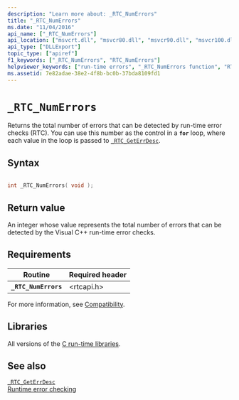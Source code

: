 ```yaml
---
description: "Learn more about: _RTC_NumErrors"
title: "_RTC_NumErrors"
ms.date: "11/04/2016"
api_name: ["_RTC_NumErrors"]
api_location: ["msvcrt.dll", "msvcr80.dll", "msvcr90.dll", "msvcr100.dll", "msvcr100_clr0400.dll", "msvcr110.dll", "msvcr110_clr0400.dll", "msvcr120.dll", "msvcr120_clr0400.dll", "ucrtbase.dll"]
api_type: ["DLLExport"]
topic_type: ["apiref"]
f1_keywords: ["_RTC_NumErrors", "RTC_NumErrors"]
helpviewer_keywords: ["run-time errors", "_RTC_NumErrors function", "RTC_NumErrors function"]
ms.assetid: 7e82adae-38e2-4f8b-bc0b-37bda8109fd1
---
```

# `_RTC_NumErrors`

Returns the total number of errors that can be detected by run-time error checks (RTC). You can use this number as the control in a **`for`** loop, where each value in the loop is passed to [`_RTC_GetErrDesc`](rtc-geterrdesc.md).

## Syntax

```C

int _RTC_NumErrors( void );
```

## Return value

An integer whose value represents the total number of errors that can be detected by the Visual C++ run-time error checks.

## Requirements

|Routine|Required header|
|-------------|---------------------|
|**`_RTC_NumErrors`**|\<rtcapi.h>|

For more information, see [Compatibility](../compatibility.md).

## Libraries

All versions of the [C run-time libraries](../crt-library-features.md).

## See also

[`_RTC_GetErrDesc`](rtc-geterrdesc.md)\
[Runtime error checking](../run-time-error-checking.md)
